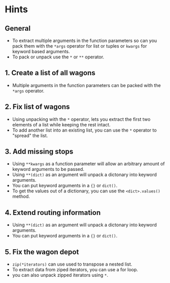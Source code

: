 # Hints

## General

- To extract multiple arguments in the function parameters so can you pack them with the `*args` operator for list or tuples or `kwargs` for keyword based arguments.
- To pack or unpack use the `*` or `**` operator.

## 1. Create a list of all wagons

- Multiple arguments in the function parameters can be packed with the `*args` operator.

## 2. Fix list of wagons

- Using unpacking with the `*` operator, lets you extract the first two elements of a list while keeping the rest intact.
- To add another list into an existing list, you can use the `*` operator to "spread" the list.

## 3. Add missing stops

- Using `**kwargs` as a function parameter will allow an arbitrary amount of keyword arguments to be passed.
- Using `**(dict)` as an argument will unpack a dictonary into keyword arguments.
- You can put keyword arguments in a `{}` or `dict()`.
- To get the values out of a dictionary, you can use the `<dict>.values()` method.

## 4. Extend routing information

- Using `**(dict)` as an argument will unpack a dictonary into keyword arguments.
- You can put keyword arguments in a `{}` or `dict()`.

## 5. Fix the wagon depot

- `zip(*iterators)` can use used to transpose a nested list.
- To extract data from ziped iterators, you can use a for loop.
- you can also unpack zipped iterators using `*`.
